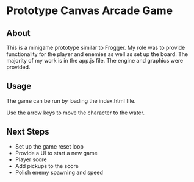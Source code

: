 # Prototype Canvas Arcade Game


## About

This is a minigame prototype similar to Frogger. My role was to provide functionality for the player and enemies as well as set up the board. The majority of my work is in the app.js file. The engine and graphics were provided.

## Usage

The game can be run by loading the index.html file.

Use the arrow keys to move the character to the water.

## Next Steps

- Set up the game reset loop
- Provide a UI to start a new game
- Player score
- Add pickups to the score
- Polish enemy spawning and speed 